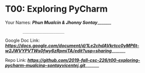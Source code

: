 # T00: Exploring PyCharm

Your Names: _______Phun Mualcin & Jhonny Sontay______________

            ___________________
            
Google Doc Link: _______https://docs.google.com/document/d/1Le2chdAVkrtcc0yMP6t-w2JWVYPVTWs0fwy6zRpmiTA/edit?usp=sharing______________

Repo Link: _______https://github.com/2019-fall-csc-226/t00-exploring-pycharm-mualcinp-sontayvicentej.git______________
